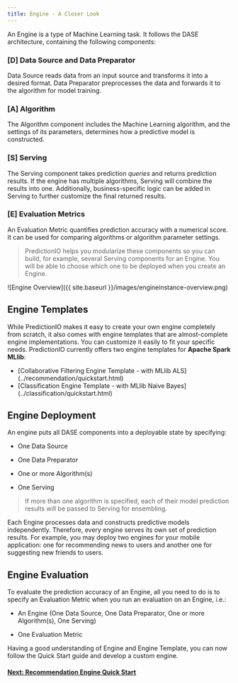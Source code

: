 ```yaml
---
title: Engine - A Closer Look
---
```


An Engine is a type of Machine Learning task. It follows the DASE architecture,
containing the following components:

### [D] Data Source and Data Preparator

Data Source reads data from an input source and transforms it into a desired
format. Data Preparator preprocesses the data and forwards it to the algorithm
for model training.

### [A] Algorithm

The Algorithm component includes the Machine Learning algorithm, and the
settings of its parameters, determines how a predictive model is constructed.

### [S] Serving

The Serving component takes prediction *queries* and returns prediction results.
If the engine has multiple algorithms, Serving will combine the results into
one. Additionally, business-specific logic can be added in Serving to further
customize the final returned results.

### [E] Evaluation Metrics

An Evaluation Metric quantifies prediction accuracy with a numerical score. It
can be used for comparing algorithms or algorithm parameter settings.

> PredictionIO helps you modularize these components so you can build, for
example, several Serving components for an Engine. You will be able to choose
which one to be deployed when you create an Engine.


![Engine Overview]({{ site.baseurl }}/images/engineinstance-overview.png)


## Engine Templates

While PredictionIO makes it easy to create your own engine completely from
scratch, it also comes with engine templates that are almost-complete engine
implementations. You can customize it easily to fit your specific needs.
PredictionIO currently offers two engine templates for **Apache Spark MLlib**:

* [Collaborative Filtering Engine Template - with MLlib ALS]
  (../recommendation/quickstart.html)
* [Classification Engine Template - with MLlib Naive Bayes]
  (../classification/quickstart.html)


## Engine Deployment

An engine puts all DASE components into a deployable state by specifying:

* One Data Source

* One Data Preparator

* One or more Algorithm(s)

* One Serving

> If more than one algorithm is specified, each of their model prediction
results will be passed to Serving for ensembling.

Each Engine processes data and constructs predictive models independently.
Therefore, every engine serves its own set of prediction results. For example,
you may deploy two engines for your mobile application: one for recommending
news to users and another one for suggesting new friends to users.


## Engine Evaluation

To evaluate the prediction accuracy of an Engine, all you need to do is to
specify an Evaluation Metric when you run an evaluation on an Engine, i.e.:

* An Engine (One Data Source, One Data Preparator, One or more Algorithm(s), One
  Serving)

* One Evaluation Metric

Having a good understanding of Engine and Engine Template, you can now follow
the Quick Start guide and develop a custom engine.

#### [Next: Recommendation Engine Quick Start](../recommendation/quickstart.html)
